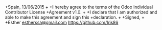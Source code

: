 +Spain, 13/06/2015
+
+I hereby agree to the terms of the Odoo Individual Contributor License
+Agreement v1.0.
+
+I declare that I am authorized and able to make this agreement and sign this
+declaration.
+
+Signed,
+
+Esther estherssa@gmail.com https://github.com/Iris86

